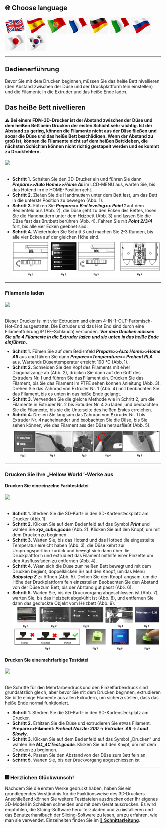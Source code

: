 
## <a id="choose-language">:globe_with_meridians: Choose language </a>
[![](../../lanpic/EN.png)](./Operation.md)
[![](../../lanpic/ES.png)](./Operation-es.md)
[![](../../lanpic/PT.png)](./Operation-pt.md)
[![](../../lanpic/FR.png)](./Operation-fr.md)
[![](../../lanpic/DE.png)](./Operation-de.md)
[![](../../lanpic/IT.png)](./Operation-it.md)
[![](../../lanpic/RU.png)](./Operation-ru.md)
[![](../../lanpic/JP.png)](./Operation-jp.md)
[![](../../lanpic/KR.png)](./Operation-kr.md)

----
## Bedienerführung
Bevor Sie mit dem Drucken beginnen, müssen Sie das heiße Bett nivellieren (den Abstand zwischen der Düse und der Druckplattform fein einstellen) und die Filamente in die Extruder und das heiße Ende laden.
## Das heiße Bett nivellieren
#### :warning: Bei einem FDM-3D-Drucker ist der Abstand zwischen der Düse und dem heißen Bett beim Drucken der ersten Schicht sehr wichtig. Ist der Abstand zu gering, können die Filamente nicht aus der Düse fließen und sogar die Düse und das heiße Bett beschädigen. Wenn der Abstand zu groß ist, können die Filamente nicht auf dem heißen Bett kleben, die nächsten Schichten können nicht richtig gestapelt werden und es kommt zu Druckfehlern.
###### [![](https://img.youtube.com/vi/jNf98S0u2VQ/0.jpg)](https://www.youtube.com/watch?v=jNf98S0u2VQ)
- **Schritt 1.** Schalten Sie den 3D-Drucker ein und führen Sie dann ***Prepare>>Auto Home>>Home All*** im LCD-MENÜ aus, warten Sie, bis das Hotend in die HOME-Position geht.
- **Schritt 2.** Ziehen Sie die Handmuttern unter dem Bett fest, um das Bett in die unterste Position zu bewegen (Abb. 1).
- **Schritt 3.** Führen Sie ***Prepare>> Bed leveling>> Point 1*** auf dem Bedienfeld aus (Abb. 2), die Düse geht zu den Ecken des Bettes, lösen Sie die Handmuttern unter dem Heizbett (Abb. 3) und lassen Sie die Düse fast das Brutbett berühren (Abb. 4). Fahren Sie mit ***Point 2/3/4*** fort, bis alle vier Ecken geebnet sind.
- **Schritt 4.** Wiederholen Sie Schritt 3 und machen Sie 2–3 Runden, bis alle vier Ecken auf der gleichen Höhe sind.
![](./Operation/levelbed.png)

-----
### Filamente laden
###### [![](https://img.youtube.com/vi/1rr4dXRxKc4/0.jpg)](https://www.youtube.com/watch?v=1rr4dXRxKc4)
Dieser Drucker ist mit vier Extrudern und einem 4-IN-1-OUT-Farbmisch-Hot-End ausgestattet. Die Extruder und das Hot End sind durch eine Filamentführung (PTFE-Schlauch) verbunden. ***Vor dem Drucken müssen Sie alle 4 Filamente in die Extruder laden und sie unten in das heiße Ende einführen.***
- **Schritt 1.** Führen Sie auf dem Bedienfeld ***Prepare>>Auto Home>>Home All*** aus und führen Sie dann ***Prepare>>Temperature>> Preheat PLA*** aus. Wartende Düsentemperatur erreicht 190 ℃ (Abb. 1).
- **Schritt 2.** Schneiden Sie den Kopf des Filaments mit einer Diagonalzange ab (Abb. 2), drücken Sie dann auf den Griff des Extruders Nr. 1 und führen Sie das Filament ein. Drücken Sie das Filament, bis Sie das Filament im PTFE sehen können Anleitung (Abb. 3). Drehen Sie das Zahnrad von Extruder Nr. 1 (Abb. 4) und beobachten Sie das Filament, bis es unten in das heiße Ende gelangt.
- **Schritt 3.** Verwenden Sie die gleiche Methode wie in Schritt 2, um die Filamente in Extruder Nr. 2 bis Extruder Nr. 4 zu laden, und beobachten Sie die Filamente, bis sie die Unterseite des heißen Endes erreichen.
- **Schritt 4.** Drehen Sie langsam das Zahnrad von Extruder Nr. 1 bis Extruder Nr. 4 nacheinander und beobachten Sie die Düse, bis Sie sehen können, wie das Filament aus der Düse herausfließt (Abb. 5).
![](./Operation/loadfilament.png)

-----
### Drucken Sie Ihre „Hellow World“-Werke aus
#### Drucken Sie eine einzelne Farbtestdatei
###### [![](https://img.youtube.com/vi/NbVy8NjKt_s/0.jpg)](https://www.youtube.com/watch?v=NbVy8NjKt_s)
- **Schritt 1.** Stecken Sie die SD-Karte in den SD-Kartensteckplatz am Drucker (Abb. 1).
- **Schritt 2.** Klicken Sie auf dem Bedienfeld auf das Symbol ***Print*** und wählen Sie ***xyz_cube.gcode*** (Abb. 2). Klicken Sie auf den Knopf, um mit dem Drucken zu beginnen.
- **Schritt 3.** Warten Sie, bis das Hotend und das Hotbed die eingestellte Temperatur erreicht haben (Abb. 3), die Düse kehrt zur Ursprungsposition zurück und bewegt sich dann über die Druckplattform und extrudiert das Filament mithilfe einer Pinzette um den Ausflussfaden zu entfernen (Abb. 4).
- **Schritt 4.** Wenn sich die Düse zum heißen Bett bewegt und mit dem Drucken beginnt, doppelklicken Sie auf den Knopf, um das Menü ***Babystep Z*** zu öffnen (Abb. 5). Drehen Sie den Knopf langsam, um die Höhe der Druckplattform fein einzustellen Beobachten Sie den Abstand von der Düse zum Bett, bis der Abstand gut passt (Abb. 6).
- **Schritt 5.** Warten Sie, bis der Druckvorgang abgeschlossen ist (Abb. 7), warten Sie, bis das Heizbett abgekühlt ist (Abb. 8), und entfernen Sie dann das gedruckte Objekt vom Heizbett (Abb. 9).
![](./Operation/firstprint.png)

#### Drucken Sie eine mehrfarbige Testdatei
###### [![](https://img.youtube.com/vi/iddKadfrdjw/0.jpg)](https://www.youtube.com/watch?v=iddKadfrdjw)
Die Schritte für den Mehrfarbendruck und den Einzelfarbendruck sind grundsätzlich gleich, aber bevor Sie mit dem Drucken beginnen, extrudieren Sie bitte einige Filamente aus allen Extrudern, um sicherzustellen, dass das heiße Ende normal funktioniert.
- **Schritt 1.** Stecken Sie die SD-Karte in den SD-Kartensteckplatz am Drucker.
- **Schritt 2.** Erhitzen Sie die Düse und extrudieren Sie etwas Filament. **Prepare>>Filament: *Preheat Nozzle: 200* -> *Extruder: All* -> *Load Slowly***.
- **Schritt 3.** Klicken Sie auf dem Bedienfeld auf das Symbol „Drucken“ und wählen Sie ***M4_4CTest.gcode***. Klicken Sie auf den Knopf, um mit dem Drucken zu beginnen.
- **Schritt 4.** Passen Sie den Abstand von der Düse zum Bett fein an.
- **Schritt 5.** Warten Sie, bis der Druckvorgang abgeschlossen ist

-----
### :fireworks: Herzlichen Glückwunsch!
Nachdem Sie die ersten Werke gedruckt haben, haben Sie ein grundlegendes Verständnis für die Funktionsweise des 3D-Druckers. Anschließend können Sie weitere Testdateien ausdrucken oder Ihr eigenes 3D-Modell in Scheiben schneiden und mit dem Gerät ausdrucken.
Es wird empfohlen, die Slicing-Software herunterzuladen und zu installieren und das Benutzerhandbuch der Slicing-Software zu lesen, um zu erfahren, wie man sie verwendet. Einzelheiten finden Sie im [:book: **Schnittanleitung**](https://github.com/ZONESTAR3D/Z9/tree/main/Z9V5/Z9V5-MK6/4.Slicing).